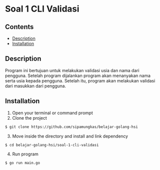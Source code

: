 # Soal 1 CLI Validasi

## Contents

- [Description](#description)
- [Installation](#installation)

## Description

Program ini bertujuan untuk melakukan validasi usia dan nama dari pengguna. Setelah program dijalankan program akan menanyakan nama serta usia kepada pengguna. Setelah itu, program akan melakukan validasi dari masukkan dari pengguna.

## Installation

1. Open your terminal or command prompt
2. Clone the project

```bash
$ git clone https://github.com/sipamungkas/belajar-golang-hsi
```

3. Move inside the directory and install and link dependency

```bash
$ cd belajar-golang-hsi/soal-1-cli-validasi
```

4. Run program

```bash
$ go run main.go
```
